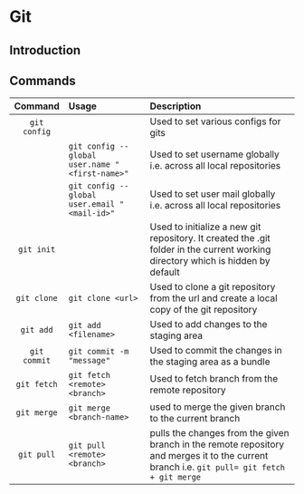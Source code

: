 # Git

## Introduction

## Commands

|Command | Usage | Description |
|:-------:|:----|:-------------|
|```git config```|| Used to set various configs for gits|
||```git config --global user.name "<first-name>"```| Used to set username globally i.e. across all local repositories|
||```git config --global user.email "<mail-id>"```| Used to set user mail globally i.e. across all local repositories|
|```git init```| |Used to initialize a new git repository. It created the .git folder in the current working directory which is hidden by default|
|```git clone```| ```git clone <url>```| Used to clone a git repository from the url and create a local copy  of the git repository|
|```git add```| ```git add <filename>```| Used to add changes to the staging area|
|```git commit```| ```git commit -m "message"```| Used to commit the changes in the staging area as a bundle |
|```git fetch```| ```git fetch <remote> <branch>```| Used to fetch branch from the remote repository|
|```git merge```| ```git merge <branch-name>```| used to merge the given branch to the current branch|
|```git pull```| ```git pull <remote> <branch>```| pulls the changes from the given branch in the remote repository and merges it to the current branch i.e. ```git pull= git fetch + git merge```|